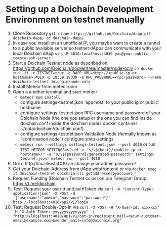 # Setting up a Doichain Development Environment on testnet  manually

1. Clone Repository ```git clone https://github.com/Doichain/dapp.git doichain-dapp; cd doichain-dapp/```
2. In case you install on an unofficial IP, you maybe want to create a tunnel to a public available server so testnet dApps can communicate with your local Doichain dApp 
```ssh -R 4010:localhost:4010 you@your-public-remote-ssh-server```
3. Start a Doichain Testnet node as described on https://github.com/Doichain/docker/tree/master/node-only
```sh docker run -it -e TESTNET=true -e DAPP_URL=http://<public-ip-or-hostname>:4010 -p 18339:18339 -e RPC_PASSWORD=<rpc-password> --name doichain-testnet doichain/node-only```
4. Install Meteor from meteor.com
5. Open a another terminal and start meteor 
    - ```meteor npm install```
    - configure settings-testnet.json 'app.host' to your public ip or public hostname
    - configure settings-testnet.json  RPC username and password of your Doichain Node (the one you setup or the one you can find inside doichain.conf inside the doichain nodes docker container ~/data/doichain/doichain.conf)
    - configure settings-testnet.json Validation Node (formally known as "confirmation node") configure smtp-settings 
    - ```meteor run --settings settings-testnet.json --port 4010``` or run 
      ```TEST_METEOR_SETTINGS=$(sed -e "s/\${host}/<public-ip-or-hostname>/" -e "s/\${password}/generated-password/" settings-testnet.json) meteor run --port 4010```
6. GoTo http://localhost:4010 an change your admin password! 
7. Get your Doichain-Address from dApp webfrontend or via ```docker exec -it doichain-testnet doichain-cli getaddressesbyaccount ''```
8. Request Funding (Doichain Testnet coins) on our Telegram Group https://t.me/doichain
9. Test: Request your userId and authToken via ```curl -H "Content-Type: application/json" -X POST -d '{"username":"admin","password":"password"}' http://localhost:4010/api/v1/login```
10. Test: Request Double-Opt-In via ```curl -X POST -H "X-User-Id: xxxxxxx" -H "X-Auth-Token: yyyyyyyyyyyyyyy" -i "http://localhost:4010/api/v1/opt-in?recipient_mail=<your-customer-email@example.com>&sender_mail=info@doichain.org"```